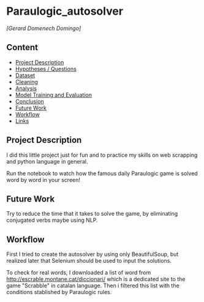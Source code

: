 # Paraulogic_autosolver

*[Gerard Domenech Domingo]*


## Content
- [Project Description](#project-description)
- [Hypotheses / Questions](#hypotheses-questions)
- [Dataset](#dataset)
- [Cleaning](#cleaning)
- [Analysis](#analysis)
- [Model Training and Evaluation](#model-training-and-evaluation)
- [Conclusion](#conclusion)
- [Future Work](#future-work)
- [Workflow](#workflow)
- [Links](#links)

## Project Description 

I did this little project just for fun and to practice my skills on web scrapping and python language in general.

Run the notebook to watch how the famous daily Paraulogic game is solved word by word in your screen!

## Future Work

Try to reduce the time that it takes to solve the game, by eliminating conjugated verbs maybe using NLP.

## Workflow

First I tried to create the autosolver by using only BeautifulSoup, but realized later that Selenium should be used to input the solutions.

To check for real words, I downloaded a list of word from http://escrable.montane.cat/diccionari/ which is a dedicated site to the game "Scrabble" in catalan language. Then i filtered this list with the conditions stablished by Paraulogic rules.
